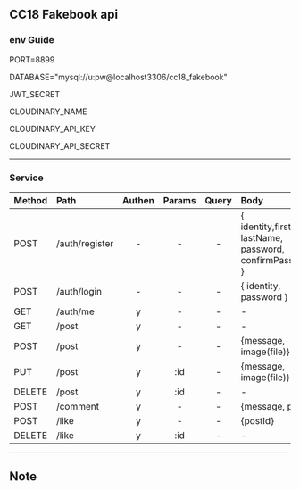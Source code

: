 CC18 Fakebook api
---
### env Guide

PORT=8899

DATABASE="mysql://u:pw@localhost3306/cc18_fakebook"

JWT_SECRET

CLOUDINARY_NAME

CLOUDINARY_API_KEY

CLOUDINARY_API_SECRET

---
### Service

| Method | Path | Authen | Params | Query | Body |
|:-------|:-----|:------:|:------:|:-----:|:-----|
|POST|/auth/register|-|-|-|{ identity,firstName, lastName, password, confirmPassword }
|POST|/auth/login|-|-|-|{ identity, password }
|GET|/auth/me|y|-|-|-|
|GET|/post|y|-|-|-|
|POST|/post|y|-|-|{message, image(file)}
|PUT|/post|y|:id|-|{message, image(file)}
|DELETE|/post|y|:id|-|-
|POST|/comment|y|-|-|{message, postId} 
|POST|/like|y|-|-|{postId}
|DELETE|/like|y|:id|-|-

---
## Note
